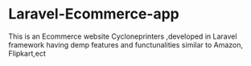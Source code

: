 # Laravel-Ecommerce-app
This is an Ecommerce website  Cycloneprinters ,developed in Laravel framework having demp features and functunalities similar to Amazon, Flipkart,ect
